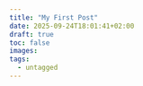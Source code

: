 ```yaml
---
title: "My First Post"
date: 2025-09-24T18:01:41+02:00
draft: true
toc: false
images:
tags:
  - untagged
---
```


